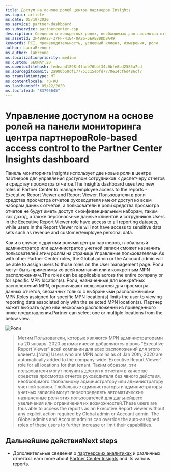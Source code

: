 ```yaml
---
title: Доступ на основе ролей центра партнеров Insights
ms.topic: article
ms.date: 05/19/2020
ms.service: partner-dashboard
ms.subservice: partnercenter-csp
description: Сведения о конкретных ролях, необходимых для просмотра отчетов центра партнеров. К ним относятся роли средства просмотра отчетов руководителя и средства просмотра отчетов.
ms.assetid: 2F4B9A27-37FF-41E4-8A26-5EAE88DD8A49
keywords: PCI, производительность, успешный клиент, измерения, роли
author: LauraBrenner
ms.author: labrenne
ms.localizationpriority: medium
ms.custom: SEOMAY.20
ms.openlocfilehash: fedeaad1898f4fade76bbf34c0bfe6bd2585a7cd
ms.sourcegitcommit: 2a980b50cf177753c15ebfd7770e14cf6d486cf7
ms.translationtype: MT
ms.contentlocale: ru-RU
ms.lasthandoff: 05/22/2020
ms.locfileid: "83795645"
---
```

# <a name="role-based-access-control-to-the-partner-center-insights-dashboard"></a><span data-ttu-id="03eed-105">Управление доступом на основе ролей на панели мониторинга центра партнеров</span><span class="sxs-lookup"><span data-stu-id="03eed-105">Role-based access control to the Partner Center Insights dashboard</span></span>

<span data-ttu-id="03eed-106">Панель мониторинга Insights использует две новые роли в центре партнеров для управления доступом сотрудников к диспетчеру отчетов и средству просмотра отчетов.</span><span class="sxs-lookup"><span data-stu-id="03eed-106">The Insights dashboard uses two new roles in Partner Center to manage employee access to the reports - Executive Report Viewer and Report Viewer.</span></span>  <span data-ttu-id="03eed-107">Пользователи в роли средства просмотра отчетов руководителя имеют доступ ко всем наборам данных отчетов, а пользователи в роли средства просмотра отчетов не будут иметь доступ к конфиденциальным наборам, таким как доход, а также персональные данные клиентов и сотрудников.</span><span class="sxs-lookup"><span data-stu-id="03eed-107">Users in the Executive Report Viewer role have access to all reporting datasets, while users in the Report Viewer role will not have access to sensitive data sets such as revenue and customer/employee personal data.</span></span>  

<span data-ttu-id="03eed-108">Как и в случае с другими ролями центра партнеров, глобальный администратор или администратор учетной записи сможет назначить пользователей этим ролям на странице Управление пользователями.</span><span class="sxs-lookup"><span data-stu-id="03eed-108">As with other Partner Center roles, the Global admin or the Account admin will be able to assign users to those roles on the User management page.</span></span> <span data-ttu-id="03eed-109">Роли могут быть применимы ко всей компании или к конкретным MPN расположениям.</span><span class="sxs-lookup"><span data-stu-id="03eed-109">The roles can be applicable across the entire company or for specific MPN location(s).</span></span> <span data-ttu-id="03eed-110">Роли, назначенные для конкретных расположений MPN, ограничивают пользователя для просмотра данных отчетов, связанных только с выбранными расположениями MPN.</span><span class="sxs-lookup"><span data-stu-id="03eed-110">Roles assigned for specific MPN location(s) limits the user to viewing reporting data associated only with the selected MPN location(s).</span></span> <span data-ttu-id="03eed-111">Партнер может выбрать одно или несколько расположений из приведенного ниже представления.</span><span class="sxs-lookup"><span data-stu-id="03eed-111">Partner can select one or multiple locations from the below view.</span></span>

![Роли](images/pci/roles.png)

><span data-ttu-id="03eed-113">Метим Пользователи, которые являются MPN администраторами на 20 января, 2020 автоматически добавляются в роль "Executive Report Viewer" всей компании для всех расположений для этого клиента.</span><span class="sxs-lookup"><span data-stu-id="03eed-113">[Note] Users who are MPN admins as of Jan 20th, 2020 are automatically added to the company-wide ‘Executive Report Viewer’ role for all locations for that tenant.</span></span> <span data-ttu-id="03eed-114">Таким образом, эти пользователи могут получить доступ к отчетам в качестве средства просмотра отчетов руководителя без явного действия, необходимого глобальному администратору или администратору учетной записи. Глобальные администраторы и администраторы учетных записей могут переопределять автоматические назначенные роли этих пользователей для дальнейшего увеличения или ограничения их возможностей.</span><span class="sxs-lookup"><span data-stu-id="03eed-114">These users are thus able to access the reports as an Executive Report viewer without any explicit action required by Global admin or Account admin. The Global admins and Account admins can override the auto-assigned roles of these users to further increase or limit their capabilities.</span></span>

## <a name="next-steps"></a><span data-ttu-id="03eed-115">Дальнейшие действия</span><span class="sxs-lookup"><span data-stu-id="03eed-115">Next steps</span></span>

- <span data-ttu-id="03eed-116">Дополнительные сведения о [партнерских аналитиках](partner-center-insights.md) и различных отчетах.</span><span class="sxs-lookup"><span data-stu-id="03eed-116">Learn more about [Partner Center Insights](partner-center-insights.md) and its various reports.</span></span>
